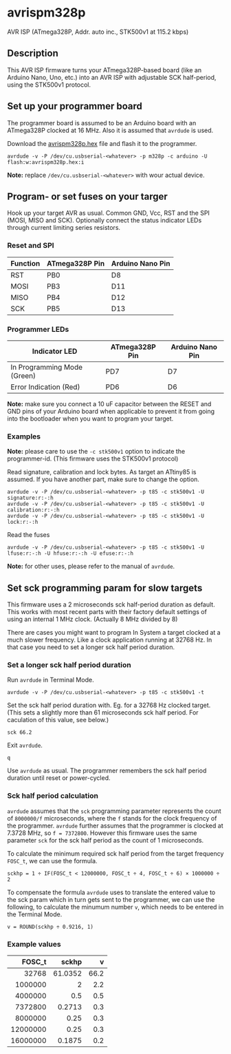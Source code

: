 # avrispm328p
AVR ISP (ATmega328P, Addr. auto inc., STK500v1 at 115.2 kbps)

## Description

This AVR ISP firmware turns your ATmega328P-based board (like an Arduino Nano, Uno, etc.) into an AVR ISP with adjustable SCK half-period, using the STK500v1 protocol.

## Set up your programmer board

The programmer board is assumed to be an Arduino board with an ATmega328P clocked at 16 MHz. Also it is assumed that `avrdude` is used.

Download the [avrispm328p.hex](https://raw.githubusercontent.com/imrehorvath/avrispm328p/main/avrispm328p.hex) file and flash it to the programmer.
```
avrdude -v -P /dev/cu.usbserial-<whatever> -p m328p -c arduino -U flash:w:avrispm328p.hex:i
```

**Note:** replace `/dev/cu.usbserial-<whatever>` with wour actual device.

## Program- or set fuses on your targer

Hook up your target AVR as usual. Common GND, Vcc, RST and the SPI (MOSI, MISO and SCK). Optionally connect the status indicator LEDs through current limiting series resistors.

### Reset and SPI

| Function | ATmega328P Pin | Arduino Nano Pin |
| -------- | -------------- | ---------------- |
| RST      | PB0            | D8               |
| MOSI     | PB3            | D11              |
| MISO     | PB4            | D12              |
| SCK      | PB5            | D13              |

### Programmer LEDs

| Indicator LED               | ATmega328P Pin | Arduino Nano Pin |
| --------------------------- | -------------- | ---------------- |
| In Programming Mode (Green) | PD7            | D7               |
| Error Indication (Red)      | PD6            | D6               |

**Note:** make sure you connect a 10 uF capacitor between the RESET and GND pins of your Arduino board when applicable to prevent it from going into the bootloader when you want to program your target.

### Examples

**Note:** please care to use the `-c stk500v1` option to indicate the programmer-id. (This firmware uses the STK500v1 protocol)

Read signature, calibration and lock bytes. As target an ATtiny85 is assumed. If you have another part, make sure to change the option.

```
avrdude -v -P /dev/cu.usbserial-<whatever> -p t85 -c stk500v1 -U signature:r:-:h
avrdude -v -P /dev/cu.usbserial-<whatever> -p t85 -c stk500v1 -U calibration:r:-:h
avrdude -v -P /dev/cu.usbserial-<whatever> -p t85 -c stk500v1 -U lock:r:-:h
```

Read the fuses

```
avrdude -v -P /dev/cu.usbserial-<whatever> -p t85 -c stk500v1 -U lfuse:r:-:h -U hfuse:r:-:h -U efuse:r:-:h
```

**Note:** for other uses, please refer to the manual of `avrdude`.

## Set sck programming param for slow targets

This firmware uses a 2 microseconds sck half-period duration as default. This works with most recent parts with their factory default settings of using an internal 1 MHz clock. (Actually 8 MHz divided by 8)

There are cases you might want to program In System a target clocked at a much slower frequency. Like a clock application running at 32768 Hz. In that case you need to set a longer sck half period duration.

### Set a longer sck half period duration

Run `avrdude` in Terminal Mode.

```
avrdude -v -P /dev/cu.usbserial-<whatever> -p t85 -c stk500v1 -t
```

Set the sck half period duration with. Eg. for a 32768 Hz clocked target. (This sets a slightly more than 61 microseconds sck half period. For caculation of this value, see below.)

```
sck 66.2
```

Exit `avrdude`.

```
q
```

Use `avrdude` as usual. The programmer remembers the sck half period duration until reset or power-cycled.

### Sck half period calculation

`avrdude` assumes that the `sck` programming parameter represents the count of `8000000/f` microseconds, where the `f` stands for the clock frequency of the programmer. `avrdude` further assumes that the programmer is clocked at 7.3728 MHz, so `f = 7372800`. However this firmware uses the same parameter `sck` for the sck half period as the count of 1 microseconds.

To calculate the minimum required sck half period from the target frequency `FOSC_t`, we can use the formula.

```
sckhp = 1 ÷ IF(FOSC_t < 12000000, FOSC_t ÷ 4, FOSC_t ÷ 6) × 1000000 ÷ 2
```

To compensate the formula `avrdude` uses to translate the entered value to the sck param which in turn gets sent to the programmer, we can use the following, to calculate the minumum number `v`, which needs to be entered in the Terminal Mode.

```
v = ROUND(sckhp ÷ 0.9216, 1)
```

### Example values

| FOSC_t   | sckhp   | v    |
| -------: | ------: | ---: |
| 32768    | 61.0352 | 66.2 |
| 1000000  | 2       | 2.2  |
| 4000000  | 0.5     | 0.5  |
| 7372800  | 0.2713  | 0.3  |
| 8000000  | 0.25    | 0.3  |
| 12000000 | 0.25    | 0.3  |
| 16000000 | 0.1875  | 0.2  |
